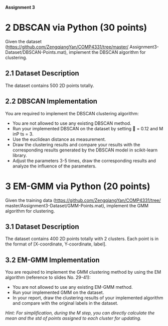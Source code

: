 __Assignment 3__

# 2 DBSCAN via Python (30 points)
Given the dataset (https://github.com/ZengqiangYan/COMP4331/tree/master/
Assignment3-Dataset/DBSCAN-Points.mat), implement the DBSCAN algorithm
for clustering.
## 2.1 Dataset Description
The dataset contains 500 2D points totally.
## 2.2 DBSCAN Implementation
You are required to implement the DBSCAN clustering algorithm:
* You are not allowed to use any existing DBSCAN method.
* Run your implemented DBSCAN on the dataset by setting  = 0.12 and
M inP ts = 3.
* Use the euclidean distance as measurement.
* Draw the clustering results and compare your results with the corresponding
results generated by the DBSCAN model in scikit-learn library.
* Adjust the parameters 3-5 times, draw the corresponding results and analyze
the influence of the parameters.

# 3 EM-GMM via Python (20 points)
Given the training data (https://github.com/ZengqiangYan/COMP4331/tree/
master/Assignment3-Dataset/GMM-Points.mat), implement the GMM algorithm
for clustering.
## 3.1 Dataset Description
The dataset contains 400 2D points totally with 2 clusters. Each point is in the
format of [X-coordinate, Y-coordinate, label].
## 3.2 EM-GMM Implementation
You are required to implement the GMM clustering method by using the EM
algorithm (reference to slides No. 29-41):
* You are not allowed to use any existing EM-GMM method.
* Run your implemented GMM on the dataset.
* In your report, draw the clustering results of your implemented algorithm
and compare with the original labels in the dataset.

*Hint: For simplification, during the M step, you can directly calculate the mean
and the std of points assigned to each cluster for updating.*
